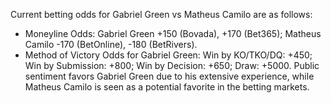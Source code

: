 Current betting odds for Gabriel Green vs Matheus Camilo are as follows: 
- Moneyline Odds: Gabriel Green +150 (Bovada), +170 (Bet365); Matheus Camilo -170 (BetOnline), -180 (BetRivers).
- Method of Victory Odds for Gabriel Green: Win by KO/TKO/DQ: +450; Win by Submission: +800; Win by Decision: +650; Draw: +5000.
Public sentiment favors Gabriel Green due to his extensive experience, while Matheus Camilo is seen as a potential favorite in the betting markets.